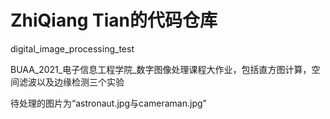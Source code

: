 # ZhiQiang Tian的代码仓库

digital_image_processing_test

BUAA_2021_电子信息工程学院_数字图像处理课程大作业，包括直方图计算，空间滤波以及边缘检测三个实验

待处理的图片为“astronaut.jpg与cameraman.jpg”

